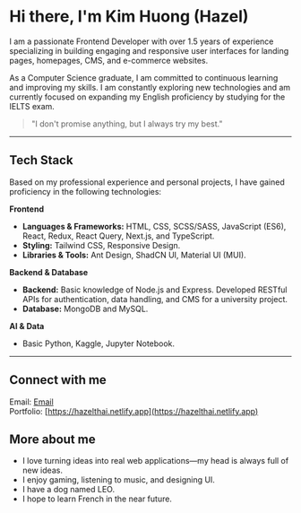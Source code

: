 # Hi there, I'm Kim Huong (Hazel)

I am a passionate Frontend Developer with over 1.5 years of experience specializing in building engaging and responsive user interfaces for landing pages, homepages, CMS, and e-commerce websites.

As a Computer Science graduate, I am committed to continuous learning and improving my skills. I am constantly exploring new technologies and am currently focused on expanding my English proficiency by studying for the IELTS exam.

> "I don't promise anything, but I always try my best."

---

## Tech Stack

Based on my professional experience and personal projects, I have gained proficiency in the following technologies:

**Frontend**
- **Languages & Frameworks:** HTML, CSS, SCSS/SASS, JavaScript (ES6), React, Redux, React Query, Next.js, and TypeScript.
- **Styling:** Tailwind CSS, Responsive Design.
- **Libraries & Tools:** Ant Design, ShadCN UI, Material UI (MUI).

**Backend & Database**
- **Backend:** Basic knowledge of Node.js and Express. Developed RESTful APIs for authentication, data handling, and CMS for a university project.
- **Database:** MongoDB and MySQL.
  
**AI & Data**
- Basic Python, Kaggle, Jupyter Notebook.

---

## Connect with me
Email: [Email](mailto:hazelthai.fw@gmail.com)  
Portfolio: [https://hazelthai.netlify.app](https://hazelthai.netlify.app)

## More about me
- I love turning ideas into real web applications—my head is always full of new ideas.
- I enjoy gaming, listening to music, and designing UI.
- I have a dog named LEO.
- I hope to learn French in the near future.
